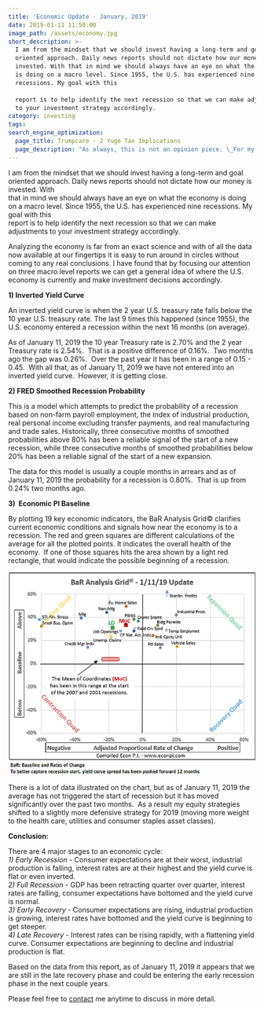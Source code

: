 ```yaml
---
title: 'Economic Update - January, 2019'
date: 2019-01-11 11:50:00
image_path: /assets/economy.jpg
short_description: >-
  I am from the mindset that we should invest having a long-term and goal
  oriented approach. Daily news reports should not dictate how our money is
  invested. With that in mind we should always have an eye on what the economy
  is doing on a macro level. Since 1955, the U.S. has experienced nine
  recessions. My goal with this

  report is to help identify the next recession so that we can make adjustments
  to your investment strategy accordingly.
category: investing
tags:
search_engine_optimization:
  page_title: Trumpcare - 2 Yuge Tax Implications
  page_description: "As always, this is not an opinion piece. \_For my full stance on the Better Care Act (BCRA) you'll have to wait for my exclusive Rachel Maddow interview airing soon. \_For now, we can look at the tax implications if the current BCRA is passed through the senate."
---
```


I am from the mindset that we should invest having a long-term and goal oriented approach. Daily news reports should not dictate how our money is invested. With<br>that in mind we should always have an eye on what the economy is doing on a macro level. Since 1955, the U.S. has experienced nine recessions. My goal with this<br>report is to help identify the next recession so that we can make adjustments to your investment strategy accordingly.

Analyzing the economy is far from an exact science and with of all the data now available at our fingertips it is easy to run around in circles without coming to any real conclusions. I have found that by focusing our attention on three macro level reports we can get a general idea of where the U.S. economy is currently and make investment decisions accordingly.&nbsp;

**1) Inverted Yield Curve**

An inverted yield curve is when the 2 year U.S. treasury rate falls below the 10 year U.S. treasury rate. The last 9 times this happened (since 1955), the U.S. economy entered a recession within the next 16 months (on average).

As of January 11, 2019 the 10 year Treasury rate is 2.70% and the 2 year Treasury rate is 2.54%.&nbsp; That is a positive difference of 0.16%.&nbsp; Two months ago the gap was 0.26%.&nbsp; Over the past year it has been in a range of 0.15 - 0.45.&nbsp; With all that, as of January 11, 2019 we have not entered into an inverted yield curve.&nbsp; However, it is getting close.

**2) FRED Smoothed Recession Probability**&nbsp;

This is a model which attempts to predict the probability of a recession based on non-farm payroll employment, the index of industrial production, real personal income excluding transfer payments, and real manufacturing and trade sales. Historically, three consecutive months of smoothed probabilities above 80% has been a reliable signal of the start of a new recession, while three consecutive months of smoothed probabilities below 20% has been a reliable signal of the start of a new expansion.

The data for this model is usually a couple months in arrears and as of January 11, 2019 the probability for a recession is 0.80%.&nbsp; That is up from 0.24% two months ago.&nbsp;

**3)&nbsp; Economic PI Baseline**

By plotting 19 key economic indicators, the BaR Analysis Grid&copy; clarifies current economic conditions and signals how near the economy is to a recession. The red and green squares are different calculations of the average for all the plotted points. It indicates the overall health of the economy.&nbsp; If one of those squares hits the area shown by a light red rectangle, that would indicate the possible beginning of a recession.

![](/assets/2019-1-11.png)

There is a lot of data illustrated on the chart, but as of January 11, 2019 the average has not triggered the start of recession but it has moved significantly over the past two months.&nbsp; As a result my equity strategies shifted to a slightly more defensive strategy for 2019 (moving more weight to the health care, utilities and consumer staples asset classes).

**Conclusion:**

There are 4 major stages to an economic cycle:<br>*1) Early Recession* - Consumer expectations are at their worst, industrial production is falling, interest rates are at their highest and the yield curve is flat or even inverted.<br>*2) Full Recession* - GDP has been retracting quarter over quarter, interest rates are falling, consumer expectations have bottomed and the yield curve is normal.<br>*3) Early Recovery* - Consumer expectations are rising, industrial production is growing, interest rates have bottomed and the yield curve is beginning to get steeper.<br>*4) Late Recovery* - Interest rates can be rising rapidly, with a flattening yield curve. Consumer expectations are beginning to decline and industrial production is flat.

Based on the data from this report, as of January 11, 2019 it appears that we are still in the late recovery phase and could be entering the early recession phase in the next couple years.

Please feel free to [contact](/contact/) me anytime to discuss in more detail.